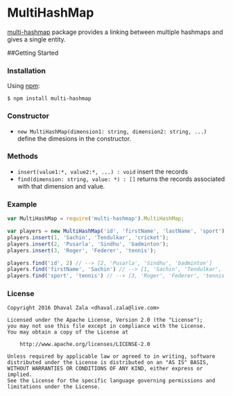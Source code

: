# MultiHashMap

[multi-hashmap](https://npmjs.org/package/multi-hashmap) package provides a linking between multiple hashmaps and gives a single entity.

##Getting Started

### Installation

Using [npm](https://npmjs.org/package/multi-hashmap):

    $ npm install multi-hashmap

### Constructor
- `new MultiHashMap(dimension1: string, dimension2: string, ...)` define the dimesions in the constructor.

### Methods
- `insert(value1:*, value2:*, ...) : void` insert the records
- `find(dimension: string, value: *) : []` returns the records associated with that dimension and value.

### Example
```js
var MultiHashMap = require('multi-hashmap').MultiHashMap;

var players = new MultiHashMap('id', 'firstName', 'lastName', 'sport');
players.insert(1, 'Sachin', 'Tendulkar', 'cricket');
players.insert(2, 'Pusarla', 'Sindhu', 'badminton');
players.insert(3, 'Roger', 'Federer', 'tennis');

players.find('id', 2) // --> [2, 'Pusarla', 'Sindhu', 'badminton']
players.find('firstName', 'Sachin') // --> [1, 'Sachin', 'Tendulkar', 'cricket']
players.find('sport', 'tennis') // --> [3, 'Roger', 'Federer', 'tennis']
```
### License

```
Copyright 2016 Dhaval Zala <dhaval.zala@live.com>

Licensed under the Apache License, Version 2.0 (the "License");
you may not use this file except in compliance with the License.
You may obtain a copy of the License at

    http://www.apache.org/licenses/LICENSE-2.0

Unless required by applicable law or agreed to in writing, software
distributed under the License is distributed on an "AS IS" BASIS,
WITHOUT WARRANTIES OR CONDITIONS OF ANY KIND, either express or implied.
See the License for the specific language governing permissions and
limitations under the License.
```
